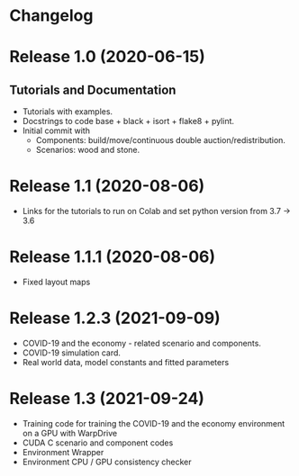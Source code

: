 # Changelog

# Release 1.0 (2020-06-15)

## Tutorials and Documentation

- Tutorials with examples.
- Docstrings to code base + black + isort + flake8 + pylint.
- Initial commit with
  - Components: build/move/continuous double auction/redistribution.
  - Scenarios: wood and stone.
  
# Release 1.1 (2020-08-06)

- Links for the tutorials to run on Colab and set python version from 3.7 -> 3.6

# Release 1.1.1 (2020-08-06)

- Fixed layout maps

# Release 1.2.3 (2021-09-09)

- COVID-19 and the economy - related scenario and components.
- COVID-19 simulation card.
- Real world data, model constants and fitted parameters

# Release 1.3 (2021-09-24)
- Training code for training the COVID-19 and the economy environment on a GPU with WarpDrive
- CUDA C scenario and component codes
- Environment Wrapper
- Environment CPU / GPU consistency checker